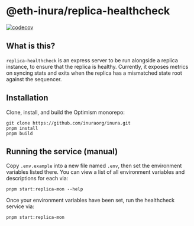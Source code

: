 # @eth-inura/replica-healthcheck

[![codecov](https://codecov.io/gh/inuraorg/inura/branch/develop/graph/badge.svg?token=0VTG7PG7YR&flag=replica-healthcheck-tests)](https://codecov.io/gh/inuraorg/inura)

## What is this?

`replica-healthcheck` is an express server to be run alongside a replica instance, to ensure that the replica is healthy. Currently, it exposes metrics on syncing stats and exits when the replica has a mismatched state root against the sequencer.


## Installation

Clone, install, and build the Optimism monorepo:

```
git clone https://github.com/inuraorg/inura.git
pnpm install
pnpm build
```

## Running the service (manual)

Copy `.env.example` into a new file named `.env`, then set the environment variables listed there.
You can view a list of all environment variables and descriptions for each via:

```
pnpm start:replica-mon --help
```

Once your environment variables have been set, run the healthcheck service via:

```
pnpm start:replica-mon
```
